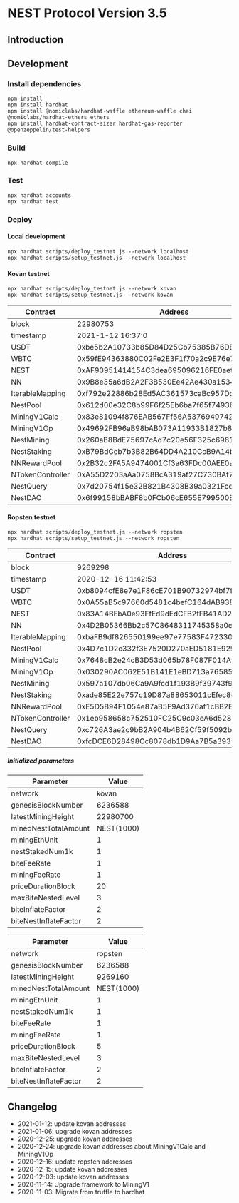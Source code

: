 # NEST Protocol Version 3.5

## Introduction

## Development

### Install dependencies

```
npm install
npm install hardhat
npm install @nomiclabs/hardhat-waffle ethereum-waffle chai @nomiclabs/hardhat-ethers ethers
npm install hardhat-contract-sizer hardhat-gas-reporter @openzeppelin/test-helpers
```

### Build

```shell
npx hardhat compile
```

### Test

```shell
npx hardhat accounts
npx hardhat test
```

### Deploy

#### Local development

```shell
npx hardhat scripts/deploy_testnet.js --network localhost
npx hardhat scripts/setup_testnet.js --network localhost
```

#### Kovan testnet

```shell
npx hardhat scripts/deploy_testnet.js --network kovan
npx hardhat scripts/setup_testnet.js --network kovan
```

| Contract | Address |
| ------------ | ------------|
| block | 22980753 |
|timestamp| 2021-1-12 16:37:0 |
| USDT |  0xbe5b2A10733b85D84D25Cb75385B76DB925305e5 | 
| WBTC |  0x59fE94363880C02Fe2E3F1f70a2c9E76e7b9C3dA | 
|NEST| 0xAF90951414154C3dea695096216FE0aef9222E21 |
| NN |  0x9B8e35a6dB2A2F3B530Ee42Ae430a15349529C99 | 
| IterableMapping |  0xf792e22886b28Ed5AC361573caBc957Dc7309dA5 |  
| NestPool |  0x612d00e32C8b99F6f25Eb6ba7f65f74936674826 | 
| MiningV1Calc |  0x83e81094f876EAB567Ff56A5376949742e055D66 | 
| MiningV1Op |  0x49692FB96aB98bAB073A11933B1827b83d6A9D25 | 
| NestMining |  0x260aB8BdE75697cAd7c20e56F325c6981A646c58 | 
| NestStaking |  0xB79BdCeb7b3B82B64DD4A210CcB9A14b373311CF | 
| NNRewardPool |  0x2B32c2FA5A9474001Cf3a63FDc00AEE0a20D6Af0 | 
| NTokenController | 0xA55D2203aAa0758BcA319af27C730BAf7eCB05E6 |
| NestQuery | 0x7d20754f15e32B821B4308B39a0321FceBf1D379 |
| NestDAO | 0x6f99158bBABF8b0FCb06cE655E799500B509E008 |


#### Ropsten testnet

```shell
npx hardhat scripts/deploy_testnet.js --network ropsten
npx hardhat scripts/setup_testnet.js --network ropsten
```

| Contract | Address |
| ------------ | ------------|
| block | 9269298 |
|timestamp| 2020-12-16 11:42:53 |
| USDT |  0xb8094cfE8e7e1F86cE701B90732974bf7f445685 | 
| WBTC |  0x0A55aB5c97660d5481c4befC164dAB9384DAe98d | 
|NEST| 0x83A14BEbA0e93FfEd9dEdCFB2fFB41AD26BD11eC |
| NN |  0x4D2B05366Bb2c57C8648311745358a0edE1392f2 | 
| IterableMapping |  0xbaFB9df826550199ee97e77583F4723305BCe48a |  
| NestPool |  0x4D7c1D2c332f3E7520D270aED5181E9296d8C722 | 
| MiningV1Calc |  0x7648cB2e24cB3D53d065b78F087F014Af3FF4595 | 
| MiningV1Op |  0x030290AC062E51B141E1eBD713a76585b92abaA0 | 
| NestMining |  0x597a107db06Ca9A9fcd1f193B9f39743f926dc53 | 
| NestStaking |  0xade85E22e757c19D87a88653011cEfec8ec2C45f | 
| NNRewardPool |  0xE5D5B94F1054e87aB5F9Ad376af1cBB2B6c16c7D | 
| NTokenController | 0x1eb958658c752510FC25C9c03eA6d5281fB64a32 |
| NestQuery | 0xc726A3ae2c9bB2A904b4B62Cf59f5092ba8B6126 |
| NestDAO | 0xfcDCE6D28498Cc8078db1D9Aa7B5a39390f689f1 |



##### Initialized parameters


| Parameter | Value |
| ------------ | ------------|
| network | kovan |
| genesisBlockNumber | 6236588 |
| latestMiningHeight | 22980700 |
| minedNestTotalAmount | NEST(1000) |
| miningEthUnit | 1 |
| nestStakedNum1k |1 |
| biteFeeRate | 1 |
| miningFeeRate | 1 |
| priceDurationBlock | 20 |
| maxBiteNestedLevel | 3 |
| biteInflateFactor | 2 |
| biteNestInflateFactor | 2 |
   

| Parameter | Value |
| ------------ | ------------|
| network | ropsten |
| genesisBlockNumber | 6236588 |
| latestMiningHeight | 9269160 |
| minedNestTotalAmount | NEST(1000) |
| miningEthUnit | 1 |
| nestStakedNum1k |1 |
| biteFeeRate | 1 |
| miningFeeRate | 1 |
| priceDurationBlock | 5 |
| maxBiteNestedLevel | 3 |
| biteInflateFactor | 2 |
| biteNestInflateFactor | 2 |

## Changelog

- 2021-01-12: update kovan addresses
- 2021-01-06: upgrade kovan addresses
- 2020-12-25: upgrade kovan addresses
- 2020-12-24: upgrade kovan addresses about MiningV1Calc and MiningV1Op
- 2020-12-16: update ropsten addresses
- 2020-12-15: update kovan addresses
- 2020-12-03: update kovan addresses
- 2020-11-14: Upgrade framework to MiningV1
- 2020-11-03: Migrate from truffle to hardhat

